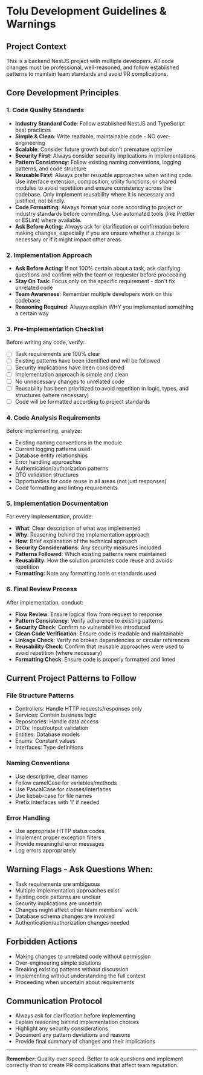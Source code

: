 # Tolu Development Guidelines & Warnings

## Project Context
This is a backend NestJS project with multiple developers. All code changes must be professional, well-reasoned, and follow established patterns to maintain team standards and avoid PR complications.

## Core Development Principles

### 1. Code Quality Standards
- **Industry Standard Code**: Follow established NestJS and TypeScript best practices
- **Simple & Clean**: Write readable, maintainable code - NO over-engineering
- **Scalable**: Consider future growth but don't premature optimize
- **Security First**: Always consider security implications in implementations
- **Pattern Consistency**: Follow existing naming conventions, logging patterns, and code structure
- **Reusable First**: Always prefer reusable approaches when writing code. Use interface extension, composition, utility functions, or shared modules to avoid repetition and ensure consistency across the codebase. Only implement reusability where it is necessary and justified, not blindly.
- **Code Formatting**: Always format your code according to project or industry standards before committing. Use automated tools (like Prettier or ESLint) where available.
- **Ask Before Acting**: Always ask for clarification or confirmation before making changes, especially if you are unsure whether a change is necessary or if it might impact other areas.

### 2. Implementation Approach
- **Ask Before Acting**: If not 100% certain about a task, ask clarifying questions and confirm with the team or requester before proceeding
- **Stay On Task**: Focus only on the specific requirement - don't fix unrelated code
- **Team Awareness**: Remember multiple developers work on this codebase
- **Reasoning Required**: Always explain WHY you implemented something a certain way

### 3. Pre-Implementation Checklist
Before writing any code, verify:
- [ ] Task requirements are 100% clear
- [ ] Existing patterns have been identified and will be followed
- [ ] Security implications have been considered
- [ ] Implementation approach is simple and clean
- [ ] No unnecessary changes to unrelated code
- [ ] Reusability has been prioritized to avoid repetition in logic, types, and structures (where necessary)
- [ ] Code will be formatted according to project standards

### 4. Code Analysis Requirements
Before implementing, analyze:
- Existing naming conventions in the module
- Current logging patterns used
- Database entity relationships
- Error handling approaches
- Authentication/authorization patterns
- DTO validation structures
- Opportunities for code reuse in all areas (not just responses)
- Code formatting and linting requirements

### 5. Implementation Documentation
For every implementation, provide:
- **What**: Clear description of what was implemented
- **Why**: Reasoning behind the implementation approach
- **How**: Brief explanation of the technical approach
- **Security Considerations**: Any security measures included
- **Patterns Followed**: Which existing patterns were maintained
- **Reusability**: How the solution promotes code reuse and avoids repetition
- **Formatting**: Note any formatting tools or standards used

### 6. Final Review Process
After implementation, conduct:
- **Flow Review**: Ensure logical flow from request to response
- **Pattern Consistency**: Verify adherence to existing patterns
- **Security Check**: Confirm no vulnerabilities introduced
- **Clean Code Verification**: Ensure code is readable and maintainable
- **Linkage Check**: Verify no broken dependencies or circular references
- **Reusability Check**: Confirm that reusable approaches were used to avoid repetition (where necessary)
- **Formatting Check**: Ensure code is properly formatted and linted

## Current Project Patterns to Follow

### File Structure Patterns
- Controllers: Handle HTTP requests/responses only
- Services: Contain business logic
- Repositories: Handle data access
- DTOs: Input/output validation
- Entities: Database models
- Enums: Constant values
- Interfaces: Type definitions

### Naming Conventions
- Use descriptive, clear names
- Follow camelCase for variables/methods
- Use PascalCase for classes/interfaces
- Use kebab-case for file names
- Prefix interfaces with 'I' if needed

### Error Handling
- Use appropriate HTTP status codes
- Implement proper exception filters
- Provide meaningful error messages
- Log errors appropriately

## Warning Flags - Ask Questions When:
- Task requirements are ambiguous
- Multiple implementation approaches exist
- Existing code patterns are unclear
- Security implications are uncertain
- Changes might affect other team members' work
- Database schema changes are involved
- Authentication/authorization changes needed

## Forbidden Actions
- Making changes to unrelated code without permission
- Over-engineering simple solutions
- Breaking existing patterns without discussion
- Implementing without understanding the full context
- Proceeding when uncertain about requirements

## Communication Protocol
- Always ask for clarification before implementing
- Explain reasoning behind implementation choices
- Highlight any security considerations
- Document any pattern deviations and reasons
- Provide final summary of changes and their implications

---

**Remember**: Quality over speed. Better to ask questions and implement correctly than to create PR complications that affect team reputation.